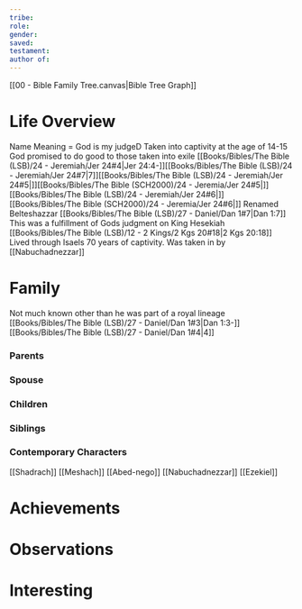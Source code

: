 ```yaml
---
tribe: 
role: 
gender: 
saved: 
testament: 
author of:
---
```





[[00 - Bible Family Tree.canvas|Bible Tree Graph]]

# Life Overview

Name Meaning = God is my judgeD
Taken into captivity at the age of 14-15 
God promised to do good to those taken into exile [[Books/Bibles/The Bible (LSB)/24 - Jeremiah/Jer 24#4|Jer 24:4-]][[Books/Bibles/The Bible (LSB)/24 - Jeremiah/Jer 24#7|7]][[Books/Bibles/The Bible (LSB)/24 - Jeremiah/Jer 24#5|]][[Books/Bibles/The Bible (SCH2000)/24 - Jeremia/Jer 24#5|]][[Books/Bibles/The Bible (LSB)/24 - Jeremiah/Jer 24#6|]][[Books/Bibles/The Bible (SCH2000)/24 - Jeremia/Jer 24#6|]]
Renamed Belteshazzar [[Books/Bibles/The Bible (LSB)/27 - Daniel/Dan 1#7|Dan 1:7]]
This was a fulfillment of Gods judgment on King Hesekiah [[Books/Bibles/The Bible (LSB)/12 - 2 Kings/2 Kgs 20#18|2 Kgs 20:18]]
Lived through Isaels 70 years of captivity. Was taken in by [[Nabuchadnezzar]] 




# Family

Not much known other than he was part of a royal lineage [[Books/Bibles/The Bible (LSB)/27 - Daniel/Dan 1#3|Dan 1:3-]][[Books/Bibles/The Bible (LSB)/27 - Daniel/Dan 1#4|4]]
### Parents 
### Spouse
### Children 
### Siblings

### Contemporary Characters 
[[Shadrach]] [[Meshach]] [[Abed-nego]] [[Nabuchadnezzar]] [[Ezekiel]]


# Achievements 

# Observations



# Interesting 

